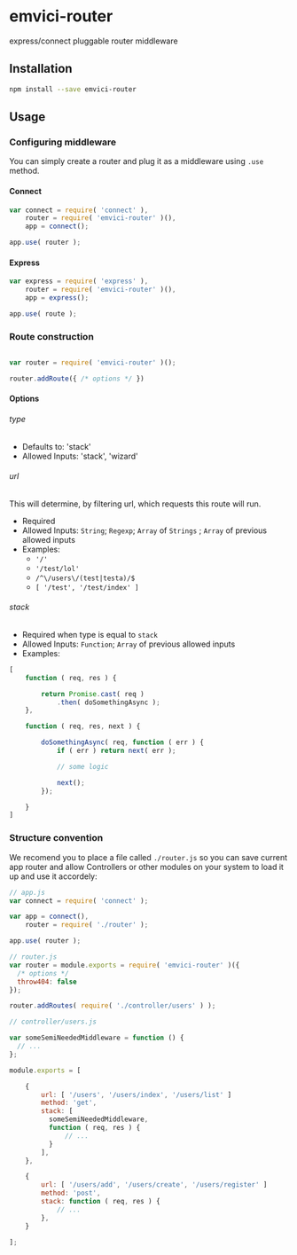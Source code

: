 emvici-router
=============

express/connect pluggable router middleware

## Installation

```bash
npm install --save emvici-router
```

## Usage

### Configuring middleware

You can simply create a router and plug it as a middleware using `.use` method.

#### Connect

```js
var connect = require( 'connect' ),
    router = require( 'emvici-router' )(),
    app = connect();

app.use( router );

```

#### Express

```js
var express = require( 'express' ),
    router = require( 'emvici-router' )(),
    app = express();

app.use( route );

```

### Route construction

```js

var router = require( 'emvici-router' )();

router.addRoute({ /* options */ })

```

#### Options

###### type

* Defaults to: 'stack'
* Allowed Inputs: 'stack', 'wizard'

###### url

This will determine, by filtering url, which requests this route will run.

* Required
* Allowed Inputs: `String`; `Regexp`; `Array` of `Strings` ; `Array` of previous allowed inputs
* Examples:
    * `'/'`
    * `'/test/lol'`
    * `/^\/users\/(test|testa)/$`
    * `[ '/test', '/test/index' ]`

###### stack

* Required when type is equal to `stack`
* Allowed Inputs: `Function`; `Array` of previous allowed inputs
* Examples:

```js
[
    function ( req, res ) {

        return Promise.cast( req )
            .then( doSomethingAsync );
    },

    function ( req, res, next ) {

        doSomethingAsync( req, function ( err ) {
            if ( err ) return next( err );

            // some logic

            next();
        });

    }
]
```

### Structure convention

We recomend you to place a file called `./router.js` so you can save current app
router and allow Controllers or other modules on your system to load it up and
use it accordely:

```js
// app.js
var connect = require( 'connect' );

var app = connect(),
    router = require( './router' );

app.use( router );
```


```js
// router.js
var router = module.exports = require( 'emvici-router' )({
  /* options */
  throw404: false
});

router.addRoutes( require( './controller/users' ) );
```

```js
// controller/users.js

var someSemiNeededMiddleware = function () {
  // ...
};

module.exports = [

    {
        url: [ '/users', '/users/index', '/users/list' ]
        method: 'get',
        stack: [
          someSemiNeededMiddleware,
          function ( req, res ) {
              // ...
          }
        ],
    },

    {
        url: [ '/users/add', '/users/create', '/users/register' ]
        method: 'post',
        stack: function ( req, res ) {
            // ...
        },
    }

];
```
